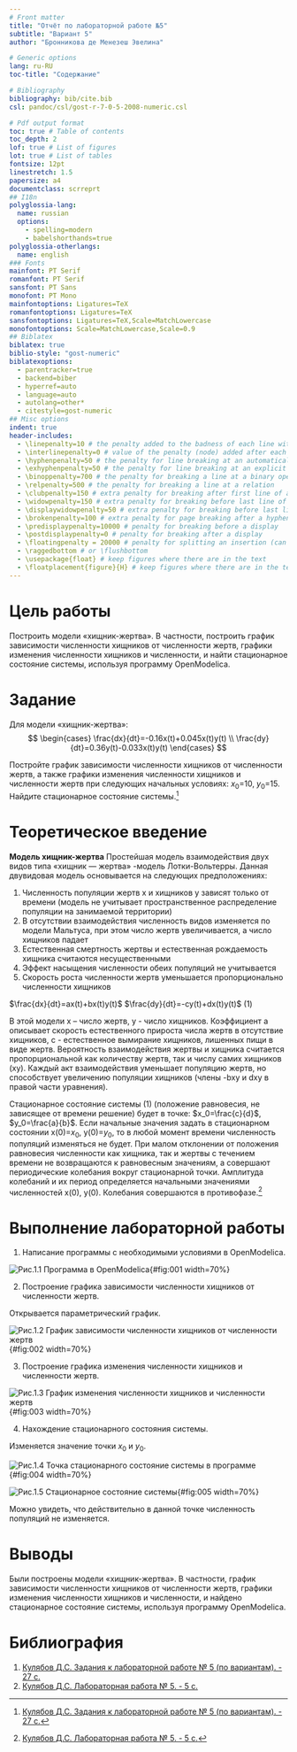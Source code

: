 ```yaml
---
# Front matter
title: "Отчёт по лабораторной работе №5"
subtitle: "Вариант 5"
author: "Бронникова де Менезеш Эвелина"

# Generic options
lang: ru-RU
toc-title: "Содержание"

# Bibliography
bibliography: bib/cite.bib
csl: pandoc/csl/gost-r-7-0-5-2008-numeric.csl

# Pdf output format
toc: true # Table of contents
toc_depth: 2
lof: true # List of figures
lot: true # List of tables
fontsize: 12pt
linestretch: 1.5
papersize: a4
documentclass: scrreprt
## I18n
polyglossia-lang:
  name: russian
  options:
    - spelling=modern
    - babelshorthands=true
polyglossia-otherlangs:
  name: english
### Fonts
mainfont: PT Serif
romanfont: PT Serif
sansfont: PT Sans
monofont: PT Mono
mainfontoptions: Ligatures=TeX
romanfontoptions: Ligatures=TeX
sansfontoptions: Ligatures=TeX,Scale=MatchLowercase
monofontoptions: Scale=MatchLowercase,Scale=0.9
## Biblatex
biblatex: true
biblio-style: "gost-numeric"
biblatexoptions:
  - parentracker=true
  - backend=biber
  - hyperref=auto
  - language=auto
  - autolang=other*
  - citestyle=gost-numeric
## Misc options
indent: true
header-includes:
  - \linepenalty=10 # the penalty added to the badness of each line within a paragraph (no associated penalty node) Increasing the value makes tex try to have fewer lines in the paragraph.
  - \interlinepenalty=0 # value of the penalty (node) added after each line of a paragraph.
  - \hyphenpenalty=50 # the penalty for line breaking at an automatically inserted hyphen
  - \exhyphenpenalty=50 # the penalty for line breaking at an explicit hyphen
  - \binoppenalty=700 # the penalty for breaking a line at a binary operator
  - \relpenalty=500 # the penalty for breaking a line at a relation
  - \clubpenalty=150 # extra penalty for breaking after first line of a paragraph
  - \widowpenalty=150 # extra penalty for breaking before last line of a paragraph
  - \displaywidowpenalty=50 # extra penalty for breaking before last line before a display math
  - \brokenpenalty=100 # extra penalty for page breaking after a hyphenated line
  - \predisplaypenalty=10000 # penalty for breaking before a display
  - \postdisplaypenalty=0 # penalty for breaking after a display
  - \floatingpenalty = 20000 # penalty for splitting an insertion (can only be split footnote in standard LaTeX)
  - \raggedbottom # or \flushbottom
  - \usepackage{float} # keep figures where there are in the text
  - \floatplacement{figure}{H} # keep figures where there are in the text
---
```


# Цель работы

Построить модели «хищник-жертва». В частности, построить график зависимости численности хищников от численности жертв, графики изменения численности хищников и численности, и найти стационарное состояние системы, используя программу OpenModelica.

# Задание

Для модели «хищник-жертва»:
$$
\begin{cases}
\frac{dx}{dt}=-0.16x(t)+0.045x(t)y(t)
\\
\frac{dy}{dt}=0.36y(t)-0.033x(t)y(t)
\end{cases}
$$

Постройте график зависимости численности хищников от численности жертв, а также графики изменения численности хищников и численности жертв при следующих начальных условиях: $x_0$=10, $y_0$=15. Найдите стационарное состояние системы.[^1]

[^1]:[Кулябов Д.С. Задания к лабораторной работе № 5 (по вариантам). - 27 c.](https://esystem.rudn.ru/mod/resource/view.php?id=831120)

# Теоретическое введение

**Модель хищник-жертва**
Простейшая модель взаимодействия двух видов типа «хищник — жертва» -модель Лотки-Вольтерры. Данная двувидовая модель основывается на следующих предположениях:

1. Численность популяции жертв x и хищников y зависят только от времени (модель не учитывает пространственное распределение популяции на 
занимаемой территории)
2. В отсутствии взаимодействия численность видов изменяется по модели Мальтуса, при этом число жертв увеличивается, а число хищников падает
3. Естественная смертность жертвы и естественная рождаемость хищника считаются несущественными
4. Эффект насыщения численности обеих популяций не учитывается
5. Скорость роста численности жертв уменьшается пропорционально численности хищников 

$\frac{dx}{dt}=ax(t)+bx(t)y(t)$
$\frac{dy}{dt}=-cy(t)+dx(t)y(t)$ 
(1)

В этой модели x – число жертв, y - число хищников. Коэффициент a описывает скорость естественного прироста числа жертв в отсутствие хищников, с - естественное вымирание хищников, лишенных пищи в виде жертв. Вероятность взаимодействия жертвы и хищника считается пропорциональной как количеству жертв, так и числу самих хищников (xy). Каждый акт взаимодействия уменьшает популяцию жертв, но способствует увеличению популяции хищников (члены -bxy и dxy в правой части уравнения). 

Стационарное состояние системы (1) (положение равновесия, не зависящее от времени решение) будет в точке: $x_0=\frac{c}{d}$, $y_0=\frac{a}{b}$. Если начальные значения задать в стационарном состоянии x(0)=$x_0$, y(0)=$y_0$, то в любой момент времени численность популяций изменяться не будет. При малом отклонении от положения равновесия численности как хищника, так и жертвы с течением времени не возвращаются к равновесным значениям, а совершают периодические колебания вокруг стационарной точки. Амплитуда колебаний и их период определяется начальными значениями численностей x(0), y(0). Колебания совершаются в противофазе.[^2]

[^2]:[Кулябов Д.С. Лабораторная работа № 5. - 5 c.](https://esystem.rudn.ru/mod/resource/view.php?id=831119)

# Выполнение лабораторной работы

1. Написание программы с необходимыми условиями в OpenModelica.

![Рис.1.1 Программа в OpenModelica](MMPictures05/1.1vd.png){#fig:001 width=70%}

2. Построение графика зависимости численности хищников от численности жертв.

Открывается параметрический график.

![Рис.1.2 График зависимости численности хищников от численности жертв](MMPictures05/400s1.2.png){#fig:002 width=70%}

3. Построение графика изменения численности хищников и численности жертв.

![Рис.1.3 График изменения численности хищников и численности жертв](MMPictures05/400s1.3.png){#fig:003 width=70%}

4. Нахождение стационарного состояния системы.

Изменяется значение точки $x_0$ и $y_0$.

![Рис.1.4 Точка стационарного состояние системы в программе](MMPictures05/1.4.png){#fig:004 width=70%}

![Рис.1.5 Стационарное состояние системы](MMPictures05/1.5.png){#fig:005 width=70%}

Можно увидеть, что действительно в данной точке численность популяций не изменяется.

# Выводы

Были построены модели «хищник-жертва». В частности, график зависимости численности хищников от численности жертв, графики изменения численности хищников и численности, и найдено стационарное состояние системы, используя программу OpenModelica.

# Библиография

1. [Кулябов Д.С. Задания к лабораторной работе № 5 (по вариантам). - 27 c.](https://esystem.rudn.ru/mod/resource/view.php?id=831120)
2. [Кулябов Д.С. Лабораторная работа № 5. - 5 c.](https://esystem.rudn.ru/mod/resource/view.php?id=831119)


